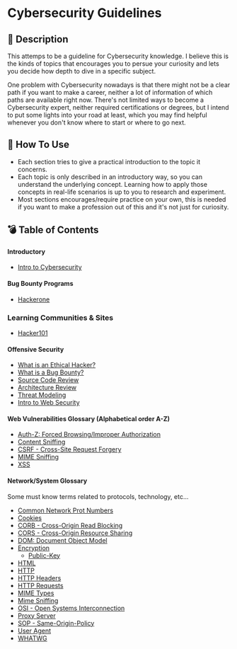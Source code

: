 # Cybersecurity Guidelines

## :pushpin: Description

This attemps to be a guideline for Cybersecurity knowledge. I believe this is the kinds of topics that encourages you to persue your curiosity and lets you decide how depth to dive in a specific subject.

One problem with Cybersecurity nowadays is that there might not be a clear path if you want to make a career, neither a lot of information of which paths are available right now. There's not limited ways to become a Cybersecurity expert, neither required certifications or degrees, but I intend to put some lights into your road at least, which you may find helpful whenever you don't know where to start or where to go next.

## :memo: How To Use

* Each section tries to give a practical introduction to the topic it concerns.
* Each topic is only described in an introductory way, so you can understand the underlying concept. Learning how to apply those concepts in real-life scenarios is up to you to research and experiment.
* Most sections encourages/require practice on your own, this is needed if you want to make a profession out of this and it's not just for curiosity.

## :bomb: Table of Contents

#### Introductory

* [Intro to Cybersecurity](./intro_to_cybersecurity)

#### Bug Bounty Programs

* [Hackerone](https://www.hackerone.com/)

### Learning Communities & Sites

* [Hacker101](https://www.hacker101.com/)

#### Offensive Security

* [What is an Ethical Hacker?](./offensive)
* [What is a Bug Bounty?](./offensive/bug-bounty)
* [Source Code Review](./offensive/code-review)
* [Architecture Review](./offensive/architectuer-review)
* [Threat Modeling](./offensive/threat-modeling)
* [Intro to Web Security](./offensive/web-sec)

#### Web Vulnerabilities Glossary (Alphabetical order A-Z)

* [Auth-Z: Forced Browsing/Improper Authorization](./vulnerabilities/auth-z)
* [Content Sniffing](./vulnerabilities/content-sniffing)
* [CSRF - Cross-Site Request Forgery](./vulnerabilities/csrf)
* [MIME Sniffing](./vulnerabilities/mime-sniffing)
* [XSS](./vulnerabilities/xss)

#### Network/System Glossary

Some must know terms related to protocols, technology, etc...

* [Common Network Prot Numbers](https://www.utilizewindows.com/list-of-common-network-port-numbers/)
* [Cookies](./glossary/cookies)
* [CORB - Cross-Origin Read Blocking](./glossary/corb)
* [CORS - Cross-Origin Resource Sharing](./glossary/cors)
* [DOM: Document Object Model](./glossary/dom)
* [Encryption](./glossary/encryption)
  * [Public-Key](./glossary/encryption/public-key)
* [HTML](./glossary/html)
* [HTTP](./glossary/http)
* [HTTP Headers](./glossary/http-headers)
* [HTTP Requests](./glossary/http-requests)
* [MIME Types](./glossary/mime-types)
* [Mime Sniffing](./glossary/mime-sniffing)
* [OSI - Open Systems Interconnection](./glossary/osi)
* [Proxy Server](./glossary/proxy-server)
* [SOP - Same-Origin-Policy](./glossary/sop)
* [User Agent](./glossary/user-agent)
* [WHATWG](./glossary/whatwg)